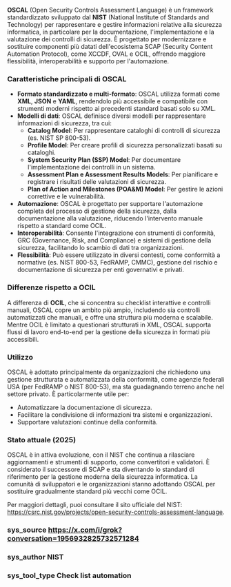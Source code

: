 **OSCAL** (Open Security Controls Assessment Language) è un framework standardizzato sviluppato dal **NIST** (National Institute of Standards and Technology) per rappresentare e gestire informazioni relative alla sicurezza informatica, in particolare per la documentazione, l'implementazione e la valutazione dei controlli di sicurezza. È progettato per modernizzare e sostituire componenti più datati dell'ecosistema SCAP (Security Content Automation Protocol), come XCCDF, OVAL e OCIL, offrendo maggiore flessibilità, interoperabilità e supporto per l'automazione.

### **Caratteristiche principali di OSCAL**
- **Formato standardizzato e multi-formato**: OSCAL utilizza formati come **XML**, **JSON** e **YAML**, rendendolo più accessibile e compatibile con strumenti moderni rispetto ai precedenti standard basati solo su XML.
- **Modelli di dati**: OSCAL definisce diversi modelli per rappresentare informazioni di sicurezza, tra cui:
  - **Catalog Model**: Per rappresentare cataloghi di controlli di sicurezza (es. NIST SP 800-53).
  - **Profile Model**: Per creare profili di sicurezza personalizzati basati su cataloghi.
  - **System Security Plan (SSP) Model**: Per documentare l'implementazione dei controlli in un sistema.
  - **Assessment Plan e Assessment Results Models**: Per pianificare e registrare i risultati delle valutazioni di sicurezza.
  - **Plan of Action and Milestones (POA&M) Model**: Per gestire le azioni correttive e le vulnerabilità.
- **Automazione**: OSCAL è progettato per supportare l'automazione completa del processo di gestione della sicurezza, dalla documentazione alla valutazione, riducendo l'intervento manuale rispetto a standard come OCIL.
- **Interoperabilità**: Consente l'integrazione con strumenti di conformità, GRC (Governance, Risk, and Compliance) e sistemi di gestione della sicurezza, facilitando lo scambio di dati tra organizzazioni.
- **Flessibilità**: Può essere utilizzato in diversi contesti, come conformità a normative (es. NIST 800-53, FedRAMP, CMMC), gestione del rischio e documentazione di sicurezza per enti governativi e privati.

### **Differenze rispetto a OCIL**
A differenza di **OCIL**, che si concentra su checklist interattive e controlli manuali, OSCAL copre un ambito più ampio, includendo sia controlli automatizzati che manuali, e offre una struttura più moderna e scalabile. Mentre OCIL è limitato a questionari strutturati in XML, OSCAL supporta flussi di lavoro end-to-end per la gestione della sicurezza in formati più accessibili.

### **Utilizzo**
OSCAL è adottato principalmente da organizzazioni che richiedono una gestione strutturata e automatizzata della conformità, come agenzie federali USA (per FedRAMP o NIST 800-53), ma sta guadagnando terreno anche nel settore privato. È particolarmente utile per:
- Automatizzare la documentazione di sicurezza.
- Facilitare la condivisione di informazioni tra sistemi e organizzazioni.
- Supportare valutazioni continue della conformità.

### **Stato attuale (2025)**
OSCAL è in attiva evoluzione, con il NIST che continua a rilasciare aggiornamenti e strumenti di supporto, come convertitori e validatori. È considerato il successore di SCAP e sta diventando lo standard di riferimento per la gestione moderna della sicurezza informatica. La comunità di sviluppatori e le organizzazioni stanno adottando OSCAL per sostituire gradualmente standard più vecchi come OCIL.

Per maggiori dettagli, puoi consultare il sito ufficiale del NIST: https://csrc.nist.gov/projects/open-security-controls-assessment-language.

### sys_source https://x.com/i/grok?conversation=1956932825732571284
### sys_author NIST
### sys_tool_type Check list automation

